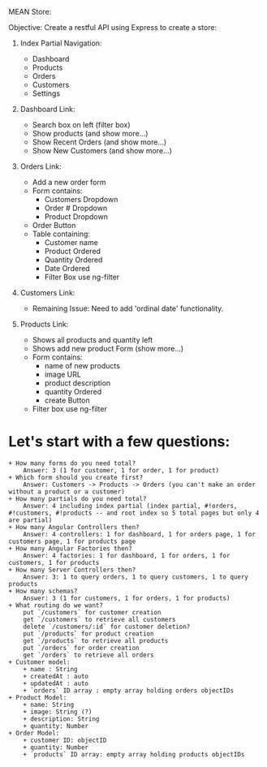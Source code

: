 MEAN Store:

Objective: Create a restful API using Express to create a store:

1. Index Partial Navigation:

	+ Dashboard
	+ Products
	+ Orders
	+ Customers
	+ Settings

2. Dashboard Link:

	+ Search box on left (filter box)
	+ Show products (and show more...)
	+ Show Recent Orders (and show more...)
	+ Show New Customers (and show more...)

3. Orders Link:

	+ Add a new order form
	+ Form contains:
		+ Customers Dropdown
		+ Order # Dropdown
		+ Product Dropdown
	+ Order Button
	+ Table containing:
		+ Customer name
		+ Product Ordered
		+ Quantity Ordered
		+ Date Ordered
		+ Filter Box use ng-filter

4. Customers Link:

	+ Remaining Issue: Need to add 'ordinal date' functionality.

5. Products Link:

	+ Shows all products and quantity left
	+ Shows add new product Form (show more...)
	+ Form contains:
		+ name of  new products
		+ image URL
		+ product description
		+ quantity Ordered
		+ create Button
	+ Filter box use ng-filter


# Let's start with a few questions:

	+ How many forms do you need total? 	
		Answer: 3 (1 for customer, 1 for order, 1 for product)
	+ Which form should you create first?
		Answer: Customers -> Products -> Orders (you can't make an order without a product or a customer)
	+ How many partials do you need total?
		Answer: 4 including index partial (index partial, #!orders, #!customers, #!products -- and root index so 5 total pages but only 4 are partial)
	+ How many Angular Controllers then?
		Answer: 4 controllers: 1 for dashboard, 1 for orders page, 1 for customers page, 1 for products page
	+ How many Angular Factories then?
		Answer: 4 factories: 1 for dashboard, 1 for orders, 1 for customers, 1 for products
	+ How many Server Controllers then?
		Answer: 3: 1 to query orders, 1 to query customers, 1 to query products
	+ How many schemas?
		Answer: 3 (1 for customers, 1 for orders, 1 for products)
	+ What routing do we want?
		put `/customers` for customer creation
		get `/customers` to retrieve all customers
		delete `/customers/:id` for customer deletion?
		put `/products` for product creation
		get `/products` to retrieve all products
		put `/orders` for order creation
		get `/orders` to retrieve all orders
	+ Customer model:
		+ name : String
		+ createdAt : auto
		+ updatedAt : auto
		+ `orders` ID array : empty array holding orders objectIDs
	+ Product Model:
		+ name: String
		+ image: String (?)
		+ description: String
		+ quantity: Number
	+ Order Model:
		+ customer ID: objectID
		+ quantity: Number
		+ `products` ID array: empty array holding products objectIDs
